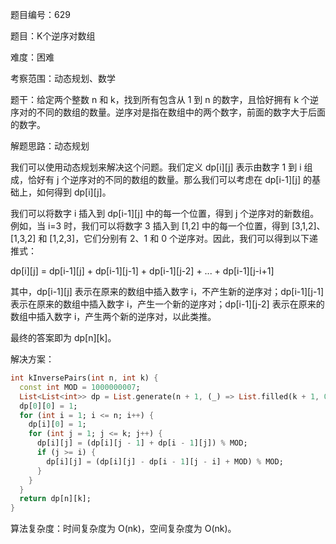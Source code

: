 题目编号：629

题目：K个逆序对数组

难度：困难

考察范围：动态规划、数学

题干：给定两个整数 n 和 k，找到所有包含从 1 到 n 的数字，且恰好拥有 k 个逆序对的不同的数组的数量。逆序对是指在数组中的两个数字，前面的数字大于后面的数字。

解题思路：动态规划

我们可以使用动态规划来解决这个问题。我们定义 dp[i][j] 表示由数字 1 到 i 组成，恰好有 j 个逆序对的不同的数组的数量。那么我们可以考虑在 dp[i-1][j] 的基础上，如何得到 dp[i][j]。

我们可以将数字 i 插入到 dp[i-1][j] 中的每一个位置，得到 j 个逆序对的新数组。例如，当 i=3 时，我们可以将数字 3 插入到 [1,2] 中的每一个位置，得到 [3,1,2]、[1,3,2] 和 [1,2,3]，它们分别有 2、1 和 0 个逆序对。因此，我们可以得到以下递推式：

dp[i][j] = dp[i-1][j] + dp[i-1][j-1] + dp[i-1][j-2] + ... + dp[i-1][j-i+1]

其中，dp[i-1][j] 表示在原来的数组中插入数字 i，不产生新的逆序对；dp[i-1][j-1] 表示在原来的数组中插入数字 i，产生一个新的逆序对；dp[i-1][j-2] 表示在原来的数组中插入数字 i，产生两个新的逆序对，以此类推。

最终的答案即为 dp[n][k]。

解决方案：

```dart
int kInversePairs(int n, int k) {
  const int MOD = 1000000007;
  List<List<int>> dp = List.generate(n + 1, (_) => List.filled(k + 1, 0));
  dp[0][0] = 1;
  for (int i = 1; i <= n; i++) {
    dp[i][0] = 1;
    for (int j = 1; j <= k; j++) {
      dp[i][j] = (dp[i][j - 1] + dp[i - 1][j]) % MOD;
      if (j >= i) {
        dp[i][j] = (dp[i][j] - dp[i - 1][j - i] + MOD) % MOD;
      }
    }
  }
  return dp[n][k];
}
```

算法复杂度：时间复杂度为 O(nk)，空间复杂度为 O(nk)。